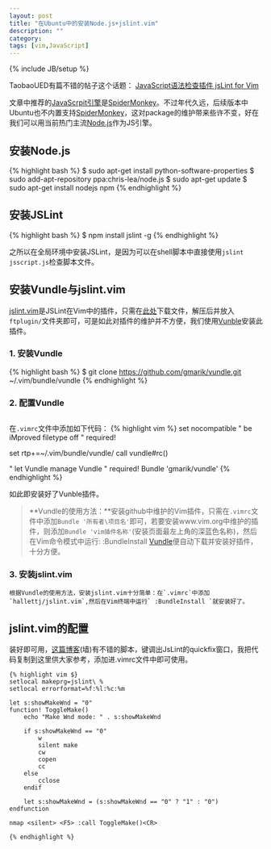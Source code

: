 ```yaml
---
layout: post
title: "在Ubuntu中的安装Node.js+jslint.vim"
description: ""
category: 
tags: [vim,JavaScript]
---
```

{% include JB/setup %}

TaobaoUED有篇不错的帖子这个话题：
[JavaScript语法检查插件 jsLint for Vim][1]

文章中推荐的[JavaScrpit引擎][2]是[SpiderMonkey][3]。不过年代久远，后续版本中Ubuntu也不内置支持[SpiderMonkey][3]，这对package的维护带来些许不变，好在我们可以用当前热门主流[Node.js][4]作为JS引擎。

## 安装Node.js

{% highlight bash %}
$ sudo apt-get install python-software-properties
$ sudo add-apt-repository ppa:chris-lea/node.js
$ sudo apt-get update
$ sudo apt-get install nodejs npm
{% endhighlight %}

## 安装JSLint

{% highlight bash %}
$ npm install jslint -g
{% endhighlight %}

之所以在全局环境中安装JSLint，是因为可以在shell脚本中直接使用`jslint jsscript.js`检查脚本文件。

## 安装Vundle与jslint.vim

[jslint.vim][5]是JSLint在Vim中的插件，只需在[此处][5]下载文件，解压后并放入`ftplugin/`文件夹即可，可是如此对插件的维护并不方便，我们使用[Vunble][6]安装此插件。

### 1. 安装Vundle  

{% highlight bash %}
$ git clone https://github.com/gmarik/vundle.git ~/.vim/bundle/vundle
{% endhighlight %}

### 2. 配置Vundle
##
在`.vimrc`文件中添加如下代码：
{% highlight vim %}
set nocompatible               " be iMproved
filetype off                   " required!

set rtp+=~/.vim/bundle/vundle/
call vundle#rc()

" let Vundle manage Vundle
" required! 
Bundle 'gmarik/vundle'
{% endhighlight %}

如此即安装好了Vunble插件。

> **Vundle的使用方法：**安装github中维护的Vim插件，只需在`.vimrc`文件中添加`Bundle '所有者\项目名'`即可，若要安装www.vim.org中维护的插件，则添加`Bundle 'vim插件名称'`(安装页面最左上角的深蓝色名称)，然后在Vim命令模式中运行:
>     :BundleInstall
> [Vundle][6]便自动下载并安装好插件，十分方便。

### 3. 安装jslint.vim

    根据Vundle的使用方法，安装jslint.vim十分简单：在`.vimrc`中添加`hallettj/jslint.vim`,然后在Vim终端中运行` :BundleInstall `就安装好了。

## jslint.vim的配置

装好即可用，[这篇博客][7](墙)有不错的脚本，<F5>键调出JsLint的quickfix窗口，我把代码复制到这里供大家参考，添加进.vimrc文件中即可使用。

    {% highlight vim $}
    setlocal makeprg=jslint\ %
    setlocal errorformat=%f:%l:%c:%m
    
    let s:showMakeWnd = "0"
    function! ToggleMake()
    	echo "Make Wnd mode: " . s:showMakeWnd
    
    	if s:showMakeWnd == "0"
    		w
    		silent make
    		cw
    		copen
    		cc
    	else
    		cclose
    	endif
    
    	let s:showMakeWnd = (s:showMakeWnd == "0" ? "1" : "0")
    endfunction
    
    nmap <silent> <F5> :call ToggleMake()<CR>
    
    {% endhighlight %}

[1]: http://ued.taobao.com/blog/2010/11/11/jslint-for-vim/
[2]: http://en.wikipedia.org/wiki/JavaScript_engine
[3]: https://developer.mozilla.org/en-US/docs/SpiderMonkey
[4]: http://nodejs.org/
[5]: http://www.vim.org/scripts/script.php?script_id=2729
[6]: https://github.com/gmarik/vundle
[7]: http://blog-of-darius.blogspot.com/2012/08/my-javascript-ide-vim-nodejs-jslint.html

